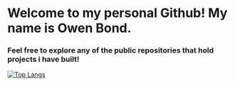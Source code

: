 # Welcome to my personal Github! My name is Owen Bond.

### Feel free to explore any of the public repositories that hold projects i have built!


[![Top Langs](https://github-readme-stats-git-OwenB23.vercel.app/api/top-langs/?username=anuraghazra)](https://github.com/anuraghazra/github-readme-stats)
